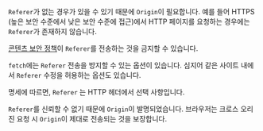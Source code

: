 `Referer`가 없는 경우가 있을 수 있기 때문에 `Origin`이 필요합니다. 예를 들어 HTTPS (높은 보안 수준에서 낮은 보안 수준에 접근)에서 HTTP 페이지를 요청하는 경우에는 `Referer`가 존재하지 않습니다. 

[콘텐츠 보안 정책](http://en.wikipedia.org/wiki/Content_Security_Policy)이 `Referer`를 전송하는 것을 금지할 수 있습니다.

`fetch`에는 `Referer` 전송을 방지할 수 있는 옵션이 있습니다. 심지어 같은 사이트 내에서 `Referer` 수정을 허용하는 옵션도 있습니다.

명세에 따르면, `Referer` 는 HTTP 헤더에서 선택 사항입니다.

`Referer`를 신뢰할 수 없기 때문에 `Origin`이 발명되었습니다. 브라우저는 크로스 오리진 요청 시 `Origin`이 제대로 전송되는 것을 보장합니다.
